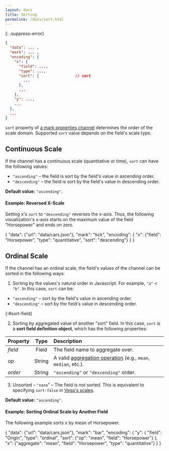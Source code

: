 ```yaml
---
layout: docs
title: Sorting
permalink: /docs/sort.html
---
```


{: .suppress-error}
```json
{
  "data": ... ,
  "mark": ... ,
  "encoding": {
    "x": {
      "field": ...,
      "type": ...,
      "sort": {                // sort
        ...
      },
      ...
    },
    "y": ...,
    ...
  },
  ...
}
```

`sort` property of [a mark properties channel](encoding.html#mark-props) determines the order of the scale domain.  Supported `sort` value depends on the field's scale type.

## Continuous Scale

If the channel has a continuous scale (quantitative or time), `sort` can have the following values:
- `"ascending"` –  the field is sort by the field's value in ascending order.
- `"descending"` –  the field is sort by the field's value in descending order.

<span class="note-line">__Default value:__ `"ascending"`.</span>


#### Example: Reversed X-Scale

Setting x's `sort` to `"descending"` reverses the x-axis.  Thus, the following visualization's x-axis starts on the maximum value of the field "Horsepower" and ends on zero.

<div class="vl-example">
{
  "data": {"url": "data/cars.json"},
  "mark": "tick",
  "encoding": {
    "x": {"field": "Horsepower", "type": "quantitative", "sort": "descending"}
  }
}
</div>


## Ordinal Scale

If the channel has an ordinal scale, the field's values of the channel can be sorted in the following ways:

1) Sorting by the values's natural order in Javascript. For example, `"a"` < `"b"`. In this case, `sort` can be:

- `"ascending"` –  sort by the field's value in ascending order.
- `"descending"` –  sort by the field's value in descending order.

{:#sort-field}

2) Sorting by aggregated value of another "sort" field.  In this case, `sort` is a __sort field definition object__, which has the following properties:

| Property      | Type          | Description    |
| :------------ |:-------------:| :------------- |
| _field_       | Field         | The field name to aggregate over.|
| _op_          | String        | A valid [aggregation operation](#aggregate) (e.g., `mean`, `median`, etc.).|
| _order_       | String        | `"ascending"` or `"descending"` order. |

<!-- TODO:
support manually specify sort order
example: sorting color mapping
 -->

3) Unsorted – `"none`" – The field is not sorted.  This is equivalent to specifying `sort:false` in [Vega's scales](https://github.com/vega/vega/wiki/Scales).

<span class="note-line">__Default value:__ `"ascending"`.</span>

#### Example: Sorting Ordinal Scale by Another Field

The following example sorts x by mean of Horsepower.

<div class="vl-example">
{
  "data": {"url": "data/cars.json"},
  "mark": "bar",
  "encoding": {
    "y": {
      "field": "Origin", "type": "ordinal",
      "sort": {"op": "mean", "field": "Horsepower"}
    },
    "x": {"aggregate": "mean", "field": "Horsepower", "type": "quantitative"}
  }
}
</div>


<!-- TODO

## Sorting Layer and Stack Order
## Sorting Line's Path
-->
